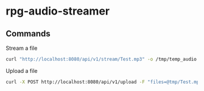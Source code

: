 # rpg-audio-streamer

## Commands

Stream a file

```bash
curl "http://localhost:8080/api/v1/stream/Test.mp3" -o /tmp/temp_audio.mp3 && afplay /tmp/temp_audio.mp3
```

Upload a file

```bash
curl -X POST http://localhost:8080/api/v1/upload -F "files=@tmp/Test.mp3"
```
